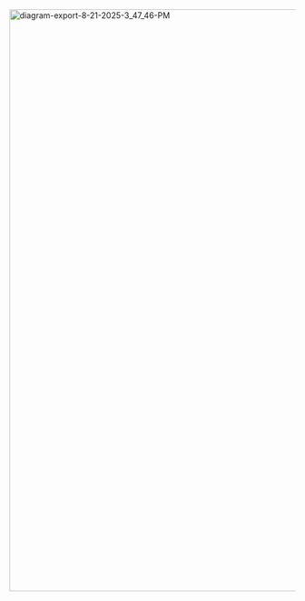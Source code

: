 <img width="1305" height="1024" alt="diagram-export-8-21-2025-3_47_46-PM" src="https://github.com/user-attachments/assets/87a976e1-7159-43e3-9eb4-ac9d2fae98b3" />
